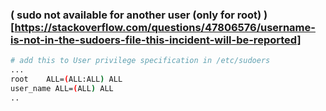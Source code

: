 ### ( sudo not available for another user (only for root) )[https://stackoverflow.com/questions/47806576/username-is-not-in-the-sudoers-file-this-incident-will-be-reported]

```bash
# add this to User privilege specification in /etc/sudoers
...
root    ALL=(ALL:ALL) ALL
user_name ALL=(ALL) ALL
..
```

